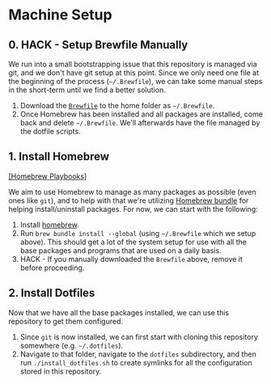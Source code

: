 # Machine Setup
## 0. HACK - Setup Brewfile Manually

We run into a small bootstrapping issue that this repository is managed via git, and we don't have git setup at this point. Since we only need one file at the beginning of the process (`~/.Brewfile`), we can take some manual steps in the short-term until we find a better solution.

1. Download the [`Brewfile`](./dotfiles/files/Brewfile) to the home folder as `~/.Brewfile`.
2. Once Homebrew has been installed and all packages are installed, come back and delete `~/.Brewfile`. We'll afterwards have the file managed by the dotfile scripts.

## 1. Install Homebrew

[[Homebrew Playbooks]](./playbooks/homebrew.md)

We aim to use Homebrew to manage as many packages as possible (even ones like `git`), and to help with that we're utilizing [Homebrew bundle](https://github.com/Homebrew/homebrew-bundle) for helping install/uninstall packages. For now, we can start with the following:

1. Install [homebrew](http://brew.sh).
2. Run `brew bundle install --global` (using `~/.Brewfile` which we setup above). This should get a lot of the system setup for use with all the base packages and programs that are used on a daily basis.
3. HACK - If you manually downloaded the `Brewfile` above, remove it before proceeding.

## 2. Install Dotfiles

Now that we have all the base packages installed, we can use this repository to get them configured.

1. Since `git` is now installed, we can first start with cloning this repository somewhere (e.g. `~/.dotfiles`).
2. Navigate to that folder, navigate to the `dotfiles` subdirectory, and then run `./install_dotfiles.sh` to create symlinks for all the configuration stored in this repository.
